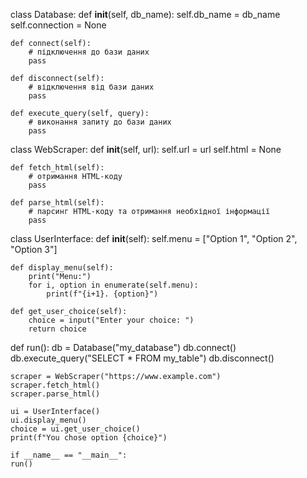 class Database:
    def __init__(self, db_name):
        self.db_name = db_name
        self.connection = None
        
    def connect(self):
        # підключення до бази даних
        pass
    
    def disconnect(self):
        # відключення від бази даних
        pass
    
    def execute_query(self, query):
        # виконання запиту до бази даних
        pass
        
class WebScraper:
    def __init__(self, url):
        self.url = url
        self.html = None
        
    def fetch_html(self):
        # отримання HTML-коду
        pass
    
    def parse_html(self):
        # парсинг HTML-коду та отримання необхідної інформації
        pass
        
 class UserInterface:
    def __init__(self):
        self.menu = ["Option 1", "Option 2", "Option 3"]
        
    def display_menu(self):
        print("Menu:")
        for i, option in enumerate(self.menu):
            print(f"{i+1}. {option}")
            
    def get_user_choice(self):
        choice = input("Enter your choice: ")
        return choice
        
def run():
    db = Database("my_database")
    db.connect()
    db.execute_query("SELECT * FROM my_table")
    db.disconnect()
    
    scraper = WebScraper("https://www.example.com")
    scraper.fetch_html()
    scraper.parse_html()
    
    ui = UserInterface()
    ui.display_menu()
    choice = ui.get_user_choice()
    print(f"You chose option {choice}")
    
    if __name__ == "__main__":
    run()
